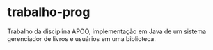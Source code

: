 # trabalho-prog
Trabalho da disciplina APOO, implementação em Java de um sistema gerenciador de livros e usuários em uma biblioteca.
